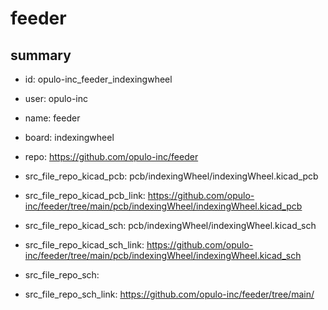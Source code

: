 # feeder
 
## summary 
* id: opulo-inc_feeder_indexingwheel
* user: opulo-inc
* name: feeder
* board: indexingwheel
* repo: https://github.com/opulo-inc/feeder
* src_file_repo_kicad_pcb: pcb/indexingWheel/indexingWheel.kicad_pcb
* src_file_repo_kicad_pcb_link: https://github.com/opulo-inc/feeder/tree/main/pcb/indexingWheel/indexingWheel.kicad_pcb
* src_file_repo_kicad_sch: pcb/indexingWheel/indexingWheel.kicad_sch
* src_file_repo_kicad_sch_link: https://github.com/opulo-inc/feeder/tree/main/pcb/indexingWheel/indexingWheel.kicad_sch

* src_file_repo_sch: 
* src_file_repo_sch_link: https://github.com/opulo-inc/feeder/tree/main/






